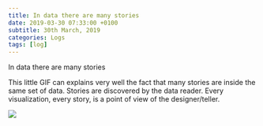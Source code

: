```yaml
---
title: In data there are many stories
date: 2019-03-30 07:33:00 +0100
subtitle: 30th March, 2019
categories: Logs
tags: [log]
---
```


In data there are many stories

This little GIF can explains very well the fact that many stories are inside the same set of data. Stories are discovered by the data reader. Every visualization, every story, is a point of view of the designer/teller.

![](/assets/log/n730_same-facts-different-stories.gif)